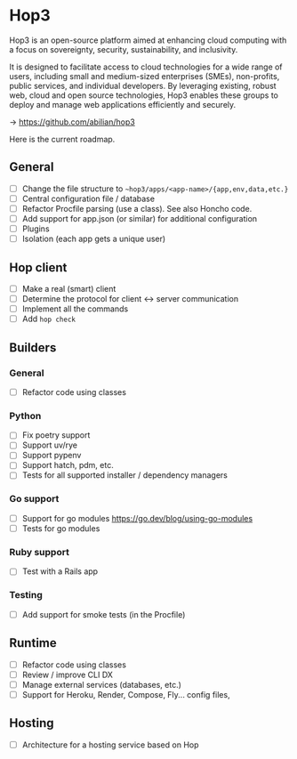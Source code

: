 # Hop3

Hop3 is an open-source platform aimed at enhancing cloud computing with a focus on sovereignty, security, sustainability, and inclusivity.

It is designed to facilitate access to cloud technologies for a wide range of users, including small and medium-sized enterprises (SMEs), non-profits, public services, and individual developers. By leveraging existing, robust web, cloud and open source technologies, Hop3 enables these groups to deploy and manage web applications efficiently and securely.

→ <https://github.com/abilian/hop3>

Here is the current roadmap.

## General

- [ ] Change the file structure to `~hop3/apps/<app-name>/{app,env,data,etc.}`
- [ ] Central configuration file / database
- [ ] Refactor Procfile parsing (use a class). See also Honcho code.
- [ ] Add support for app.json (or similar) for additional configuration
- [ ] Plugins
- [ ] Isolation (each app gets a unique user)

## Hop client

- [ ] Make a real (smart) client
- [ ] Determine the protocol for client ↔︎ server communication
- [ ] Implement all the commands
- [ ] Add `hop check`

## Builders

### General

- [ ] Refactor code using classes

### Python

- [ ] Fix poetry support
- [ ] Support uv/rye
- [ ] Support pypenv
- [ ] Support hatch, pdm, etc.
- [ ] Tests for all supported installer / dependency managers

### Go support

- [ ] Support for go modules https://go.dev/blog/using-go-modules
- [ ] Tests for go modules

### Ruby support

- [ ] Test with a Rails app

### Testing

- [ ] Add support for smoke tests (in the Procfile)

## Runtime

- [ ] Refactor code using classes
- [ ] Review / improve CLI DX
- [ ] Manage external services (databases, etc.)
- [ ] Support for Heroku, Render, Compose, Fly... config files, 

## Hosting

- [ ] Architecture for a hosting service based on Hop

